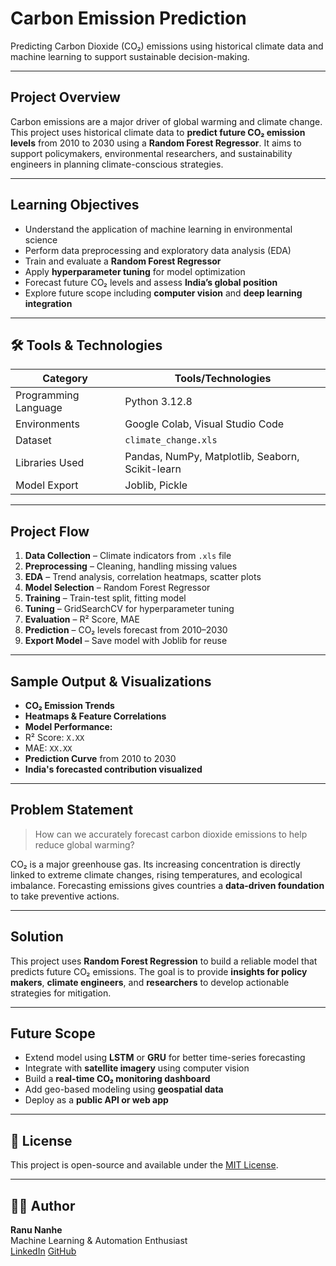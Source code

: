#  Carbon Emission Prediction 

Predicting Carbon Dioxide (CO₂) emissions using historical climate data and machine learning to support sustainable decision-making.

---

##  Project Overview

Carbon emissions are a major driver of global warming and climate change. This project uses historical climate data to **predict future CO₂ emission levels** from 2010 to 2030 using a **Random Forest Regressor**. It aims to support policymakers, environmental researchers, and sustainability engineers in planning climate-conscious strategies.

---

##  Learning Objectives

- Understand the application of machine learning in environmental science
- Perform data preprocessing and exploratory data analysis (EDA)
- Train and evaluate a **Random Forest Regressor**
- Apply **hyperparameter tuning** for model optimization
- Forecast future CO₂ levels and assess **India’s global position**
- Explore future scope including **computer vision** and **deep learning integration**

---

## 🛠 Tools & Technologies

| Category              | Tools/Technologies                                |
|-----------------------|---------------------------------------------------|
| Programming Language  | Python 3.12.8                                     |
| Environments          | Google Colab, Visual Studio Code                  |
| Dataset               | `climate_change.xls`                              |
| Libraries Used        | Pandas, NumPy, Matplotlib, Seaborn, Scikit-learn  |
| Model Export          | Joblib, Pickle                                    |

---

##  Project Flow

1. **Data Collection** – Climate indicators from `.xls` file  
2. **Preprocessing** – Cleaning, handling missing values  
3. **EDA** – Trend analysis, correlation heatmaps, scatter plots  
4. **Model Selection** – Random Forest Regressor  
5. **Training** – Train-test split, fitting model  
6. **Tuning** – GridSearchCV for hyperparameter tuning  
7. **Evaluation** – R² Score, MAE  
8. **Prediction** – CO₂ levels forecast from 2010–2030  
9. **Export Model** – Save model with Joblib for reuse  

---

##  Sample Output & Visualizations

-  **CO₂ Emission Trends**
-  **Heatmaps & Feature Correlations**
-  **Model Performance:**
  - R² Score: `X.XX`  
  - MAE: `XX.XX`
-  **Prediction Curve** from 2010 to 2030
-  **India's forecasted contribution visualized**

---

##  Problem Statement

> How can we accurately forecast carbon dioxide emissions to help reduce global warming?

CO₂ is a major greenhouse gas. Its increasing concentration is directly linked to extreme climate changes, rising temperatures, and ecological imbalance. Forecasting emissions gives countries a **data-driven foundation** to take preventive actions.

---

##  Solution

This project uses **Random Forest Regression** to build a reliable model that predicts future CO₂ emissions. The goal is to provide **insights for policy makers**, **climate engineers**, and **researchers** to develop actionable strategies for mitigation.

---

##  Future Scope

-  Extend model using **LSTM** or **GRU** for better time-series forecasting  
-  Integrate with **satellite imagery** using computer vision  
-  Build a **real-time CO₂ monitoring dashboard**  
-  Add geo-based modeling using **geospatial data**  
-  Deploy as a **public API or web app**

---
## 📄 License

This project is open-source and available under the [MIT License](LICENSE).

---

## 🙋‍♂️ Author

**Ranu Nanhe**  
Machine Learning & Automation Enthusiast  
[LinkedIn](https://www.linkedin.com) 
[GitHub](https://github.com)
